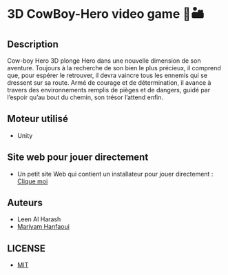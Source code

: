# 3D CowBoy-Hero video game 🤠🏜️

## Description
Cow-boy Hero 3D plonge Hero dans une nouvelle dimension de son aventure. Toujours à la recherche de son bien le plus précieux, il comprend que, pour espérer le retrouver, il devra vaincre tous les ennemis qui se dressent sur sa route. Armé de courage et de détermination, il avance à travers des environnements remplis de pièges et de dangers, guidé par l’espoir qu’au bout du chemin, son trésor l’attend enfin.

## Moteur utilisé
- Unity

## Site web pour jouer directement
- Un petit site Web qui contient un installateur pour jouer directement : [Clique moi](https://hmariyam.itch.io/cowboy-hero-3d)
  
## Auteurs
- Leen Al Harash
- [Mariyam Hanfaoui](https://github.com/hmariyam)

## LICENSE
- [MIT](https://choosealicense.com/licenses/mit/)
